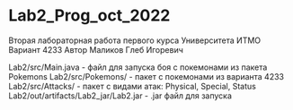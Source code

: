 # Lab2_Prog_oct_2022
Вторая лабораторная работа первого курса Университета ИТМО
Вариант 4233
Автор Маликов Глеб Игоревич

Lab2/src/Main.java - файл для запуска боя с покемонами из пакета Pokemons
Lab2/src/Pokemons/ - пакет с покемонами из варианта 4233
Lab2/src/Attacks/ - пакет с видами атак: Physical, Special, Status
Lab2/out/artifacts/Lab2_jar/Lab2.jar - .jar файл для запуска
